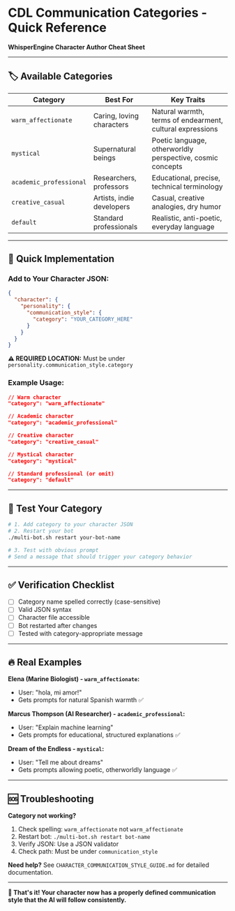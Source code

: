 # CDL Communication Categories - Quick Reference

**WhisperEngine Character Author Cheat Sheet**

---

## 🏷️ **Available Categories**

| Category | Best For | Key Traits |
|----------|----------|------------|
| `warm_affectionate` | Caring, loving characters | Natural warmth, terms of endearment, cultural expressions |
| `mystical` | Supernatural beings | Poetic language, otherworldly perspective, cosmic concepts |
| `academic_professional` | Researchers, professors | Educational, precise, technical terminology |
| `creative_casual` | Artists, indie developers | Casual, creative analogies, dry humor |
| `default` | Standard professionals | Realistic, anti-poetic, everyday language |

---

## 📝 **Quick Implementation**

### **Add to Your Character JSON:**
```json
{
  "character": {
    "personality": {
      "communication_style": {
        "category": "YOUR_CATEGORY_HERE"
      }
    }
  }
}
```

**⚠️ REQUIRED LOCATION:** Must be under `personality.communication_style.category`

### **Example Usage:**
```json
// Warm character
"category": "warm_affectionate"

// Academic character  
"category": "academic_professional"

// Creative character
"category": "creative_casual"

// Mystical character
"category": "mystical"

// Standard professional (or omit)
"category": "default"
```

---

## 🧪 **Test Your Category**

```bash
# 1. Add category to your character JSON
# 2. Restart your bot
./multi-bot.sh restart your-bot-name

# 3. Test with obvious prompt
# Send a message that should trigger your category behavior
```

---

## ✅ **Verification Checklist**

- [ ] Category name spelled correctly (case-sensitive)
- [ ] Valid JSON syntax
- [ ] Character file accessible  
- [ ] Bot restarted after changes
- [ ] Tested with category-appropriate message

---

## 🔥 **Real Examples**

**Elena (Marine Biologist) - `warm_affectionate`:**
- User: "hola, mi amor!" 
- Gets prompts for natural Spanish warmth ✅

**Marcus Thompson (AI Researcher) - `academic_professional`:**
- User: "Explain machine learning"
- Gets prompts for educational, structured explanations ✅

**Dream of the Endless - `mystical`:**  
- User: "Tell me about dreams"
- Gets prompts allowing poetic, otherworldly language ✅

---

## 🆘 **Troubleshooting**

**Category not working?**
1. Check spelling: `warm_affectionate` not `warm_affectionate`
2. Restart bot: `./multi-bot.sh restart bot-name`
3. Verify JSON: Use a JSON validator
4. Check path: Must be under `communication_style`

**Need help?** See `CHARACTER_COMMUNICATION_STYLE_GUIDE.md` for detailed documentation.

---

**🚀 That's it! Your character now has a properly defined communication style that the AI will follow consistently.**